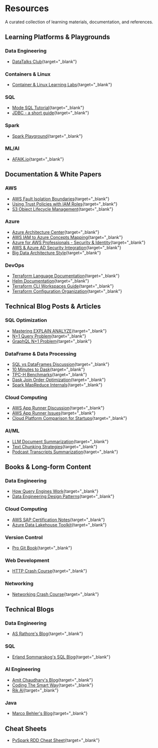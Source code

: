 # Resources

A curated collection of learning materials, documentation, and references.

## Learning Platforms & Playgrounds

### Data Engineering
- [DataTalks Club](https://datatalks.club/){target="_blank"}

### Containers & Linux
- [Container & Linux Learning Labs](https://labs.iximiuz.com/){target="_blank"}

### SQL
- [Mode SQL Tutorial](https://mode.com/sql-tutorial/sql-in-mode){target="_blank"}
- [JDBC - a short guide](https://www.marcobehler.com/guides/jdbc){target="_blank"}

### Spark
- [Spark Playground](https://www.sparkplayground.com/){target="_blank"}

### ML/AI
- [AFAIK.io](https://afaik.io/){target="_blank"}

## Documentation & White Papers

### AWS
- [AWS Fault Isolation Boundaries](https://docs.aws.amazon.com/pdfs/whitepapers/latest/aws-fault-isolation-boundaries/aws-fault-isolation-boundaries.pdf#partitions){target="_blank"}
- [Using Trust Policies with IAM Roles](https://aws.amazon.com/blogs/security/how-to-use-trust-policies-with-iam-roles/){target="_blank"}
- [S3 Object Lifecycle Management](https://docs.aws.amazon.com/AmazonS3/latest/userguide/object-lifecycle-mgmt.html){target="_blank"}

### Azure
- [Azure Architecture Center](https://learn.microsoft.com/en-us/azure/architecture/){target="_blank"}
- [AWS IAM to Azure Concepts Mapping](https://techcommunity.microsoft.com/blog/fasttrackforazureblog/mapping-aws-iam-concepts-to-similar-ones-in-azure/3612216){target="_blank"}
- [Azure for AWS Professionals - Security & Identity](https://learn.microsoft.com/en-us/azure/architecture/aws-professional/security-identity){target="_blank"}
- [AWS & Azure AD Security Integration](https://learn.microsoft.com/en-us/azure/architecture/reference-architectures/aws/aws-azure-ad-security){target="_blank"}
- [Big Data Architecture Style](https://learn.microsoft.com/en-us/azure/architecture/guide/architecture-styles/big-data){target="_blank"}

### DevOps
- [Terraform Language Documentation](https://developer.hashicorp.com/terraform/language){target="_blank"}
- [Helm Documentation](https://helm.sh/docs/intro/using_helm/){target="_blank"}
- [Terraform CLI Workspaces Guide](https://corey-regan.ca/blog/posts/2024/terraform_cli_multiple_workspaces_one_tfvars){target="_blank"}
- [Terraform Configuration Organization](https://developer.hashicorp.com/terraform/tutorials/modules/organize-configuration){target="_blank"}

## Technical Blog Posts & Articles

### SQL Optimization
- [Mastering EXPLAIN ANALYZE](https://blog.devgenius.io/mastering-explain-analyze-become-a-db-query-optimization-pro-cf1e52bcb92e){target="_blank"}
- [N+1 Query Problem](https://planetscale.com/blog/what-is-n-1-query-problem-and-how-to-solve-it){target="_blank"}
- [GraphQL N+1 Problem](https://dineshpandiyan.com/blog/graphql-n+1/){target="_blank"}

### DataFrame & Data Processing
- [SQL vs DataFrames Discussion](https://news.ycombinator.com/item?id=34578324){target="_blank"}
- [10 Minutes to Dask](https://docs.dask.org/en/stable/10-minutes-to-dask.html){target="_blank"}
- [TPC-H Benchmarks](https://docs.coiled.io/blog/tpch.html){target="_blank"}
- [Dask Join Order Optimization](https://github.com/dask/dask-expr/issues/1065){target="_blank"}
- [Spark MapReduce Internals](https://stackoverflow.com/questions/54501612/does-spark-internally-use-map-reduce){target="_blank"}

### Cloud Computing
- [AWS App Runner Discussion](https://www.reddit.com/r/aws/comments/1eseqlh/aws_app_runner_is_garbage/){target="_blank"}
- [AWS App Runner Issues](https://github.com/aws/apprunner-roadmap/issues/110){target="_blank"}
- [Cloud Platform Comparison for Startups](https://itnext.io/aws-vs-azure-vs-google-cloud-for-saas-startups-part-1-ce2f1b9aa78b){target="_blank"}

### AI/ML
- [LLM Document Summarization](https://dev.to/rogiia/how-to-use-llms-summarize-long-documents-4ee1){target="_blank"}
- [Text Chunking Strategies](https://www.pinecone.io/learn/chunking-strategies/){target="_blank"}
- [Podcast Transcripts Summarization](https://towardsdatascience.com/summarize-podcast-transcripts-and-long-texts-better-with-nlp-and-ai-e04c89d3b2cb/){target="_blank"}

## Books & Long-form Content

### Data Engineering
- [How Query Engines Work](https://howqueryengineswork.com/){target="_blank"}
- [Data Engineering Design Patterns](https://www.google.com/books/edition/Data_Engineering_Design_Patterns/MjFWEQAAQBAJ){target="_blank"}

### Cloud Computing
- [AWS SAP Certification Notes](https://adavoudi.info/aws-sap/){target="_blank"}
- [Azure Data Lakehouse Toolkit](https://www.amazon.com/Azure-Data-Lakehouse-Toolkit-Lakehouses/dp/1484282329){target="_blank"}

### Version Control
- [Pro Git Book](https://git-scm.com/book/en/v2){target="_blank"}

### Web Development
- [HTTP Crash Course](https://fasterthanli.me/articles/the-http-crash-course-nobody-asked-for){target="_blank"}

### Networking
- [Networking Crash Course](https://infracourse.cloud/lectures/2024-01-10-networking-crash-course.pdf){target="_blank"}

## Technical Blogs

### Data Engineering
- [AS Rathore's Blog](https://asrathore08.medium.com/){target="_blank"}

### SQL
- [Erland Sommarskog's SQL Blog](https://www.sommarskog.se/#largeones){target="_blank"}

### AI Engineering
- [Amit Chaudhary's Blog](https://amitness.com/){target="_blank"}
- [Coding The Smart Way](https://codingthesmartway.com/){target="_blank"}
- [Rik AI](https://rik.ai/projects){target="_blank"}

### Java
 - [Marco Behler's Blog](https://www.marcobehler.com/){target="_blank"}

## Cheat Sheets
- [PySpark RDD Cheat Sheet](https://stanford.edu/~rezab/dao/notes/L11/spark_cheat_sheet.pdf){target="_blank"}
